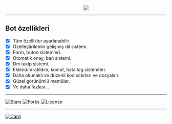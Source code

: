 <center><img src="https://capsule-render.vercel.app/api?type=waving&color=gradient&height=200&section=header&text=Discord-Botlist&fontSize=80&fontAlignY=35&animation=twinkling&fontColor=gradient"/></center>

___

## Bot özellikleri

- [x] Tüm özellikler ayarlanabilir.
- [x] Özelleştirilebilir gelişmiş dil sistemi.
- [x] Form, buton sistemleri.
- [x] Otomatik onay, ban sistemi.
- [x] Dm takip sistemi.
- [x] Eklendim-atıldım, komut, hata log sistemleri.
- [x] Daha okunaklı ve düzenli kod satırları ve dosyaları.
- [x] Güzel görünümlü memüler.
- [x] Ve daha fazlası...

___

![Stars](https://img.shields.io/github/stars/MrBaskan33/discord-botlist?style=social)  ![Forks](https://img.shields.io/github/forks/MrBaskan33/discord-botlist?style=social)  ![License](https://img.shields.io/github/license/MrBaskan33/discord-botlist)
___
[![Card](https://github-readme-stats.vercel.app/api/pin/?username=mrbaskan33&repo=discord-botlist&theme=tokyonight)](https://github.com/MrBaskan33/discord-botlist)
